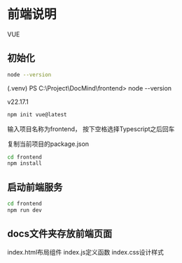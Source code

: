 # 前端说明

VUE

## 初始化

```bash
node --version
```

(.venv) PS C:\Project\DocMind\frontend> node --version

v22.17.1

```bash
npm init vue@latest
```

输入项目名称为frontend，
按下空格选择Typescript之后回车

复制当前项目的package.json

```bash
cd frontend
npm install
```

## 启动前端服务

```bash
cd frontend
npm run dev
```

## docs文件夹存放前端页面

index.html布局组件
index.js定义函数
index.css设计样式